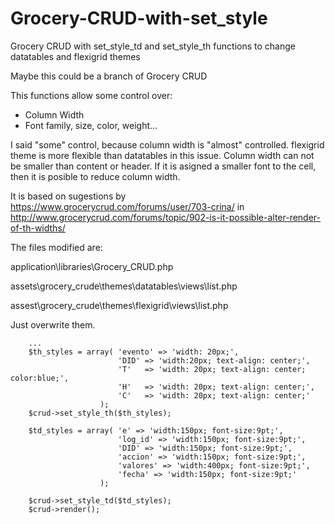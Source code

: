 # Grocery-CRUD-with-set_style
Grocery CRUD with set_style_td and set_style_th functions to change datatables and flexigrid themes

Maybe this could be a branch of Grocery CRUD

This functions allow some control over:
- Column Width
- Font family, size, color, weight...

I said "some" control, because column width is "almost" controlled. flexigrid theme is more flexible than datatables in this issue. 
Column width can not be smaller than content or header. 
If it is asigned a smaller font to the cell, then it is posible to reduce column width.

It is based on sugestions by https://www.grocerycrud.com/forums/user/703-crina/ in http://www.grocerycrud.com/forums/topic/902-is-it-possible-alter-render-of-th-widths/

The files modified are:

application\libraries\Grocery_CRUD.php

assets\grocery_crude\themes\datatables\views\list.php

assest\grocery_crude\themes\flexigrid\views\list.php

Just overwrite them.

        ...
        $th_styles = array( 'evento' => 'width: 20px;',
                            'DID' => 'width:20px; text-align: center;',
                            'T'   => 'width: 20px; text-align: center; color:blue;',
                            'H'   => 'width: 20px; text-align: center;',
                            'C'   => 'width: 20px; text-align: center;'
                        );
        $crud->set_style_th($th_styles);
        
        $td_styles = array( 'e' => 'width:150px; font-size:9pt;',
                            'log_id' => 'width:150px; font-size:9pt;',
                            'DID' => 'width:150px; font-size:9pt;',
                            'accion' => 'width:150px; font-size:9pt;',
                            'valores' => 'width:400px; font-size:9pt;',
                            'fecha' => 'width:150px; font-size:9pt;'
                        );

        $crud->set_style_td($td_styles);
        $crud->render();
